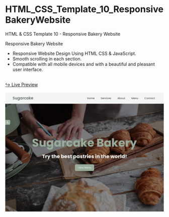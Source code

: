# HTML_CSS_Template_10_ResponsiveBakeryWebsite
HTML  &amp; CSS Template 10 - Responsive Bakery Website

Responsive Bakery Website
- Responsive Website Design Using HTML CSS & JavaScript.
- Smooth scrolling in each section.
- Compatible with all mobile devices and with a beautiful and pleasant user interface.

<br/>
<a href="https://issakass.github.io/HTML_CSS_Template_10_ResponsiveBakeryWebsite/">↪ Live Preview</a>
<br/>
<br/>
<img align="center" src="preview.png" alt="Preview Image" />
<br/>
